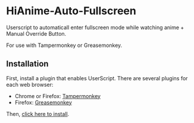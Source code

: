 # HiAnime-Auto-Fullscreen
Userscript to automaticall enter fullscreen mode while watching anime + Manual Override Button.

For use with Tampermonkey or Greasemonkey.

Installation
------------

First, install a plugin that enables UserScript. There are several plugins for each web browser:

- Chrome or Firefox: [Tampermonkey](https://www.tampermonkey.net/)
- Firefox: [Greasemonkey](https://addons.mozilla.org/en-US/firefox/addon/greasemonkey/)

Then, [click here to install](https://gist.github.com/HaroldPetersInskipp/24ce2a7e8d9a6969c342656a23b6b892/raw/HiAnime-auto-fullscreen.user.js).
